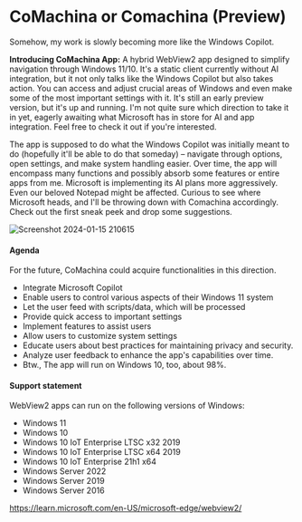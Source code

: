 # CoMachina or Comachina (Preview)

Somehow, my work is slowly becoming more like the Windows Copilot. 

**Introducing CoMachina App:** 
A hybrid WebView2 app designed to simplify navigation through Windows 11/10. 
It's a static client currently without AI integration, but it not only talks like the Windows Copilot but also takes action. You can access and adjust crucial areas of Windows and even make some of the most important settings with it. It's still an early preview version, but it's up and running. I'm not quite sure which direction to take it in yet, eagerly awaiting what Microsoft has in store for AI and app integration. Feel free to check it out if you're interested.  

The app is supposed to do what the Windows Copilot was initially meant to do (hopefully it'll be able to do that someday) – navigate through options, open settings, and make system handling easier. Over time, the app will encompass many functions and possibly absorb some features or entire apps from me. Microsoft is implementing its AI plans more aggressively. Even our beloved Notepad might be affected. Curious to see where Microsoft heads, and I'll be throwing down with Comachina accordingly. Check out the first sneak peek and drop some suggestions.

![Screenshot 2024-01-15 210615](https://github.com/builtbybel/CoMachina/assets/57478606/9502d18c-3c43-411d-8501-786dbe90ba98)


#### Agenda
For the future, CoMachina could acquire functionalities in this direction.
- Integrate Microsoft Copilot 
- Enable users to control various aspects of their Windows 11 system
- Let the user feed with scripts/data, which will be processed
- Provide quick access to important settings
- Implement features to assist users 
- Allow users to customize system settings 
- Educate users about best practices for maintaining privacy and security.
- Analyze user feedback to enhance the app's capabilities over time.
- Btw., The app will run on Windows 10, too, about 98%.


#### Support statement
WebView2 apps can run on the following versions of Windows:

- Windows 11
- Windows 10
- Windows 10 IoT Enterprise LTSC x32 2019
- Windows 10 IoT Enterprise LTSC x64 2019
- Windows 10 IoT Enterprise 21h1 x64
- Windows Server 2022
- Windows Server 2019
- Windows Server 2016

https://learn.microsoft.com/en-US/microsoft-edge/webview2/
